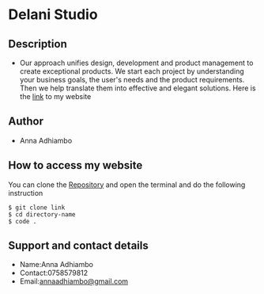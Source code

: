 # Delani Studio
## Description
* Our approach unifies design, development and
product management to create exceptional products.
We start each project by understanding your business goals,
the user's needs and the product requirements.
Then we help translate them into effective and elegant solutions.
Here is the [link](https://annaadhiambo.github.io/Delani_Studio/.) to my website 
## Author
* Anna Adhiambo
## How to access my website
You can clone the [Repository](https://github.com/annaadhiambo/Delani_Studio.git) and open the terminal and do the following instruction
```
$ git clone link
$ cd directory-name
$ code .
```
##  Support and contact details
* Name:Anna Adhiambo
* Contact:0758579812
* Email:annaadhiambo@gmail.com